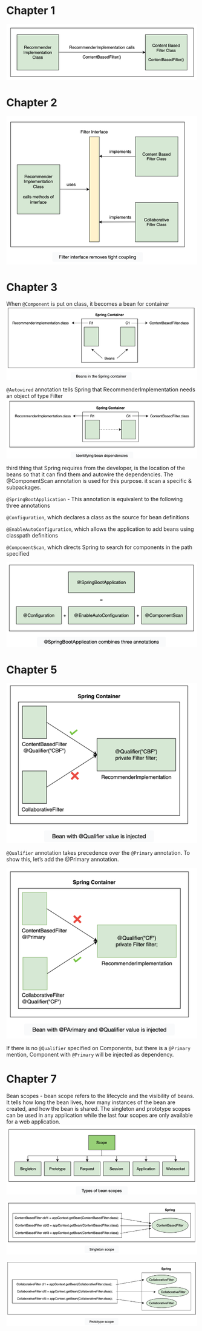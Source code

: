 # Chapter 1

![img.png](src/main/resources/static/lesson1.png)

# Chapter 2

![img.png](src/main/resources/static/lesson2.png)

# Chapter 3
When `@Component` is put on class, it becomes a bean for container 
![img.png](src/main/resources/static/lesson3_beans.png)

`@Autowired` annotation tells Spring that RecommenderImplementation needs an object of type Filter
![img.png](src/main/resources/static/lesson3_autowired.png)

third thing that Spring requires from the developer, is the location of the beans so that it can find them and autowire the dependencies. The @ComponentScan annotation is used for this purpose.
it scan a specific & subpackages.

`@SpringBootApplication` - This annotation is equivalent to the following three annotations

`@Configuration`, which declares a class as the source for bean definitions

`@EnableAutoConfiguration`, which allows the application to add beans using classpath definitions

`@ComponentScan`, which directs Spring to search for components in the path specified

![img.png](src/main/resources/static/lesson3_springboot.png)

# Chapter 5

![img.png](src/main/resources/static/lesson5_qualifier.png)

`@Qualifier` annotation takes precedence over the `@Primary` annotation. To show this, let’s add the @Primary annotation.

![img.png](src/main/resources/static/lesson5_primary.png)

If there is no `@Qualifier` specified on Components, but there is a `@Primary` mention, 
Component with `@Primary` will be injected as dependency.

# Chapter 7 
Bean scopes - bean scope refers to the lifecycle and the visibility of beans. It tells how long the bean lives, how many instances of the bean are created, and how the bean is shared. 
The singleton and prototype scopes can be used in any application while the last four scopes are only available for a web application.
![img.png](src/main/resources/static/lesson7_bean_scope.png)

![img.png](src/main/resources/static/lesson7_singleton_bean.png)

![img.png](src/main/resources/static/lesson7_prototype_bean.png)